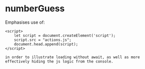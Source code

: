 # numberGuess


Emphasises use of:

    <script>
        let script = document.createElement('script');
        script.src = "actions.js";
        document.head.append(script);
    </script>
    
    in order to illustrate loading without await, as well as more effectively hiding the js logic from the console.
    
